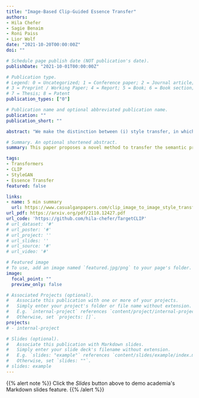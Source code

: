 ```yaml
---
title: "Image-Based Clip-Guided Essence Transfer"
authors:
- Hila Chefer
- Sagie Benaim
- Roni Paiss
- Lior Wolf
date: "2021-10-20T00:00:00Z"
doi: ""

# Schedule page publish date (NOT publication's date).
publishDate: "2021-10-01T00:00:00Z"

# Publication type.
# Legend: 0 = Uncategorized; 1 = Conference paper; 2 = Journal article;
# 3 = Preprint / Working Paper; 4 = Report; 5 = Book; 6 = Book section;
# 7 = Thesis; 8 = Patent
publication_types: ["0"]

# Publication name and optional abbreviated publication name.
publication: ""
publication_short: ""

abstract: "We make the distinction between (i) style transfer, in which a source image is manipulated to match the textures and colors of a target image, and (ii) essence transfer, in which one edits the source image to include high-level semantic attributes from the target. Crucially, the semantic attributes that constitute the essence of an image may differ from image to image. Our blending operator combines the powerful StyleGAN generator and the semantic encoder of CLIP in a novel way that is simultaneously additive in both latent spaces, resulting in a mechanism that guarantees both identity preservation and high-level feature transfer without relying on a facial recognition network. We present two variants of our method. The first is based on optimization, while the second fine-tunes an existing inversion encoder to perform essence extraction. Through extensive experiments, we demonstrate the superiority of our methods for essence transfer over existing methods for style transfer, domain adaptation, and text-based semantic editing."

# Summary. An optional shortened abstract.
summary: This paper proposes a novel method to transfer the semantic properties that constitute high-level textual description from a target image to a source image, without changing the identity of the source. The method uses CLIP's image latent space, which is more stable and expressive than the textual latent space. 

tags:
- Transformers
- CLIP
- StyleGAN
- Essence Transfer
featured: false

links:
- name: 5 min summary
  url: https://www.casualganpapers.com/clip_image_to_image_style_transfer_essence_transfer/TargetCLIP-explained.html
url_pdf: https://arxiv.org/pdf/2110.12427.pdf
url_code: 'https://github.com/hila-chefer/TargetCLIP'
# url_dataset: '#'
# url_poster: '#'
# url_project: ''
# url_slides: ''
# url_source: '#'
# url_video: '#'

# Featured image
# To use, add an image named `featured.jpg/png` to your page's folder. 
image:
  focal_point: ""
  preview_only: false

# Associated Projects (optional).
#   Associate this publication with one or more of your projects.
#   Simply enter your project's folder or file name without extension.
#   E.g. `internal-project` references `content/project/internal-project/index.md`.
#   Otherwise, set `projects: []`.
projects:
# - internal-project

# Slides (optional).
#   Associate this publication with Markdown slides.
#   Simply enter your slide deck's filename without extension.
#   E.g. `slides: "example"` references `content/slides/example/index.md`.
#   Otherwise, set `slides: ""`.
# slides: example
---
```


{{% alert note %}}
Click the *Slides* button above to demo academia's Markdown slides feature.
{{% /alert %}}